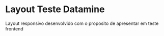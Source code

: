 # Layout Teste Datamine
 Layout responsivo desenvolvido com o proposito de apresentar em teste frontend
